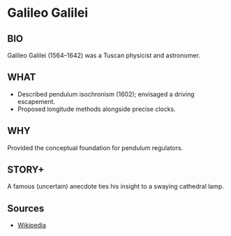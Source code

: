 ---
---
# Galileo Galilei

## BIO
Galileo Galilei (1564–1642) was a Tuscan physicist and astronomer.

## WHAT
- Described pendulum isochronism (1602); envisaged a driving escapement.
- Proposed longitude methods alongside precise clocks.

## WHY
Provided the conceptual foundation for pendulum regulators.

## STORY+
A famous (uncertain) anecdote ties his insight to a swaying cathedral lamp.

## Sources
- [Wikipedia](https://en.wikipedia.org/wiki/Galileo_Galilei)
